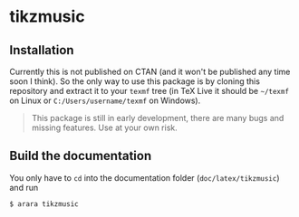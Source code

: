 # tikzmusic

## Installation

Currently this is not published on CTAN (and it won't be published any time soon I think). So the only way to use this package is by cloning this repository and extract it to your `texmf` tree (in TeX Live it should be `~/texmf` on Linux or `C:/Users/username/texmf` on Windows).

> This package is still in early development, there are many bugs and missing features. Use at your own risk.

## Build the documentation

You only have to `cd` into the documentation folder (`doc/latex/tikzmusic`) and run

```
$ arara tikzmusic
```